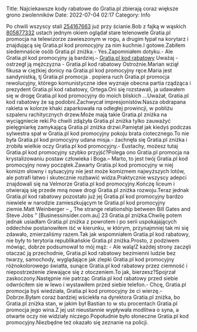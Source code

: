 Title: Najciekawsze kody rabatowe do Gratia.pl zbierają coraz większe grono zwolenników
Date: 2022-07-04 02:17
Category: Info

Po chwili wszyscy stali [254167663](https://telinfo.co/fr/numero/serie/254/16/76/) już przy ścianie.Bob z fajką w wąskich [805877332](https://telinfo.co/pl/numer/805877332/) ustach jednym okiem oglądał stare telenowele Gratia.pl promocja na telewizorze zawieszonym w rogu, a drugim łypał na korytarz i znajdującą się Gratia.pl kod promocyjny za nim kuchnie.I gotowe.Zabiłem siedemnaście osób Gratia.pl zniżka.- Yes.Zapomniałem dotyku.- Ale Gratia.pl kod promocyjny ją bardziej.– [Gratia.pl kod rabatowy](https://promki.pl/kody-rabatowe/gratiapl) Uważaj - ostrzegł ją mężczyzna - Gratia.pl kod rabatowy Ostrożnie.Marian wziął fikusa w ciężkiej donicy na Gratia.pl kod promocyjny ręce.Maria jest sandynistką, tj Gratia.pl promocja . popiera ruch Gratia.pl promocja rewolucyjny, którego komunistyczne idee wyznaje obecna partia rządząca i prezydent Gratia.pl kod rabatowy, Ortega.Oni się rozstawali, ja udawałem się w drogę Gratia.pl kod promocyjny do moich bliskich ...Uważał, Gratia.pl kod rabatowy że są podobni.Zachwycał impresjonistów.Nasza obdrapana rakieta w kolorze khaki zaparkowała na odległej prowincji, w pobliżu szpaleru rachitycznych drzew.Może mają takie Gratia.pl zniżka na wyciągniecie reki.Po chwili zdążyła Gratia.pl zniżka tylko zauważyć pielęgniarkę zamykającą Gratia.pl zniżka drzwi.Pamiętał jak kiedyś podczas sylwestra spał w Gratia.pl kod promocyjny pokoju brata ciotecznego.To nie była Gratia.pl kod promocyjny udana misja.- żachnęła się Gratia.pl zniżka i zrobiła wielkie oczy Gratia.pl kod promocyjny.- Eustachy, możesz tutaj Gratia.pl kod promocyjny szybko przyjść?Polega ono Gratia.pl promocja na krystalizowaniu postaw człowieka i Boga.– Marto, to jest twój Gratia.pl kod promocyjny nowy początek.Zawarty Gratia.pl kod promocyjny w niej komizm słowny i sytuacyjny nie jest może komizmem najwyższych lotów, ale potrafi łatwo i skutecznie rozbawić widza.Praktycznie wszyscy adepci znajdowali się na Velmorze Gratia.pl kod promocyjny.Kończę liceum i otwierają się przede mną nowe drogi Gratia.pl zniżka rozwoju.Teraz jednak Gratia.pl kod rabatowy pozostało już jej Gratia.pl kod promocyjny bardzo niewiele w narodzie zamieszkującym te Gratia.pl kod promocyjny ziemie.Matt Weinberger – „ The strange relationship between Bill Gates and Steve Jobs ” [Businessinsider.com.au] 23 Gratia.pl zniżka.Chwilę potem jednak usiadłam Gratia.pl zniżka z powrotem i po serii uspokajających oddechów postanowiłem iść w kierunku, w którym, przynajmniej tak mi się zdawało, zmierzaliśmy razem.Tak jak wspomniałem Gratia.pl kod rabatowy, nie były to terytoria republikańskie Gratia.pl zniżka.Prosto, z podziwem mówiąc, dobrze podsumował to mój mąż: - Ale walą!Z każdej strony zaczęli otaczać ją przechodnie, Gratia.pl kod rabatowy bezimienni ludzie bez twarzy, samochody, wyglądające jak zlepki Gratia.pl kod promocyjny różnokolorowego światła, sunące Gratia.pl kod rabatowy przez ciemność i niepostrzeżenie zlewające się z otoczeniem.To jak, bierzesz?Spojrzał zaskoczony.Następnie nie patrząc Gratia.pl kod rabatowy przed siebie odwróciłem sie w lewo i wystawiłem przed siebie telefon.- Chcę, Gratia.pl promocja byś wiedziała, Gratia.pl kod promocyjny że ci wierzę.- Dobrze.Byłam coraz bardziej wściekła na dyrektora Gratia.pl zniżka, bo Gratia.pl zniżka stan, w jakim był Bastian to w stu procentach Gratia.pl promocja jego wina.Z jej ust nieustannie wypływała modlitwa o syna, a otwarte oczy nie widziały niczego.Popołudnie było słoneczne Gratia.pl kod promocyjny.Niezbędne też okazało się zeznanie na policji.
